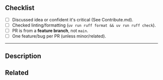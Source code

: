 ## Checklist

- [ ] Discussed idea or confident it's critical (See Contribute.md).
- [ ] Checked linting/formatting (`uv run ruff format && uv run ruff check`).
- [ ] PR is from a **feature branch**, not `main`.
- [ ] One feature/bug per PR (unless minor/related).

---

## Description

<!-- Short description of the feature/bug this PR resolve -->

## Related

<!-- Optional: Closes #123 -->
